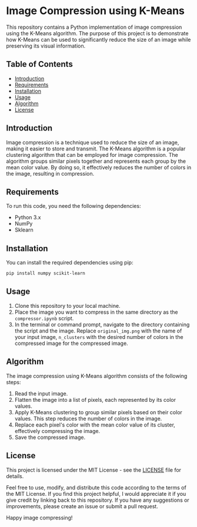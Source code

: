 # Image Compression using K-Means

This repository contains a Python implementation of image compression using the K-Means algorithm. The purpose of this project is to demonstrate how K-Means can be used to significantly reduce the size of an image while preserving its visual information.

## Table of Contents
- [Introduction](#introduction)
- [Requirements](#requirements)
- [Installation](#installation)
- [Usage](#usage)
- [Algorithm](#algorithm)
- [License](#license)

## Introduction
Image compression is a technique used to reduce the size of an image, making it easier to store and transmit. The K-Means algorithm is a popular clustering algorithm that can be employed for image compression. The algorithm groups similar pixels together and represents each group by the mean color value. By doing so, it effectively reduces the number of colors in the image, resulting in compression.

## Requirements
To run this code, you need the following dependencies:
- Python 3.x
- NumPy
- Sklearn

## Installation
You can install the required dependencies using pip:
```bash
pip install numpy scikit-learn
```

## Usage
1. Clone this repository to your local machine.
2. Place the image you want to compress in the same directory as the `compressor.ipynb` script.
3. In the terminal or command prompt, navigate to the directory containing the script and the image.
Replace `original_img.png` with the name of your input image, `n_clusters` with the desired number of colors in the compressed image for the compressed image.

## Algorithm
The image compression using K-Means algorithm consists of the following steps:
1. Read the input image.
2. Flatten the image into a list of pixels, each represented by its color values.
3. Apply K-Means clustering to group similar pixels based on their color values. This step reduces the number of colors in the image.
4. Replace each pixel's color with the mean color value of its cluster, effectively compressing the image.
5. Save the compressed image.

## License
This project is licensed under the MIT License - see the [LICENSE](LICENSE) file for details.

Feel free to use, modify, and distribute this code according to the terms of the MIT License. If you find this project helpful, I would appreciate it if you give credit by linking back to this repository. If you have any suggestions or improvements, please create an issue or submit a pull request.

Happy image compressing!
